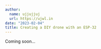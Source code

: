 ```yaml
---
author: 
  name: ujjujjuj
  url: https://ujwl.in
date: "2023-02-04"
title: Creating a DIY drone with an ESP-32
---
```

Coming soon...
